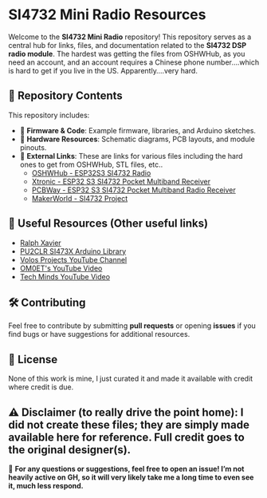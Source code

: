 # SI4732 Mini Radio Resources

Welcome to the **SI4732 Mini Radio** repository! This repository serves as a central hub for links, files, and documentation related to the **SI4732 DSP radio module**. The hardest was getting the files from OSHWHub, as you need an account, and an account requires a Chinese phone number….which is hard to get if you live in the US. Apparently….very hard.

## 📁 Repository Contents
This repository includes:

- 🔧 **Firmware & Code**: Example firmware, libraries, and Arduino sketches.
- 📡 **Hardware Resources**: Schematic diagrams, PCB layouts, and module pinouts.
- 🔗 **External Links**: These are links for various files including the hard ones to get from OSHWHub, STL files, etc..
  - [OSHWHub - ESP32S3 SI4732 Radio](https://oshwhub.com/sunnygold/esp32s3-si4732-shou-yin-ji)
  - [Xtronic - ESP32 S3 SI4732 Pocket Multiband Receiver](https://xtronic.org/circuit/rf/radio-receiver/esp32-s3-si4732-pocket-multiband-receiver/)
  - [PCBWay - ESP32 S3 SI4732 Pocket Multiband Radio Receiver](https://www.pcbway.com/project/shareproject/ESP32_S3_SI4732_pocket_multiband_radio_receiver_40ce2b94.html)
  - [MakerWorld - SI4732 Project](https://makerworld.com/en/models/785921)

## 🔗 Useful Resources (Other useful links)
- [Ralph Xavier](https://github.com/ralphxavier/SI4735)
- [PU2CLR SI473X Arduino Library](https://github.com/pu2clr/SI4735)
- [Volos Projects YouTube Channel](https://www.youtube.com/@VolosProjects)
- [OM0ET's YouTube Video](https://www.youtube.com/watch?v=yCB4Oam5dwI)
- [Tech Minds YouTube Video](https://www.youtube.com/watch?v=GpEa6MSVy7k)


## 🛠 Contributing
Feel free to contribute by submitting **pull requests** or opening **issues** if you find bugs or have suggestions for additional resources.

## 📜 License
None of this work is mine, I just curated it and made it available with credit where credit is due.

⚠️ Disclaimer (to really drive the point home):
I did not create these files; they are simply made available here for reference. Full credit goes to the original designer(s).
---
📧 **For any questions or suggestions, feel free to open an issue! I’m not heavily active on GH, so it will very likely take me a long time to even see it, much less respond.**

